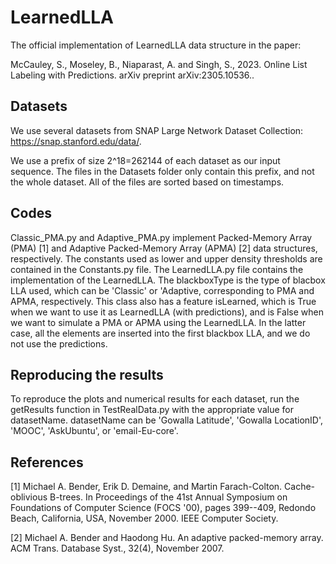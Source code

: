 # LearnedLLA
The official implementation of LearnedLLA data structure in the paper:

McCauley, S., Moseley, B., Niaparast, A. and Singh, S., 2023. Online List Labeling with Predictions. arXiv preprint arXiv:2305.10536.. 

## Datasets
We use several datasets from SNAP Large Network Dataset Collection: https://snap.stanford.edu/data/.

We use a prefix of size 2^18=262144 of each dataset as our input sequence.
The files in the Datasets folder only contain this prefix, and not the whole dataset.
All of the files are sorted based on timestamps.

## Codes
Classic_PMA.py and Adaptive_PMA.py implement Packed-Memory Array (PMA) [1] and Adaptive Packed-Memory Array (APMA) [2] data structures, respectively.
The constants used as lower and upper density thresholds are contained in the Constants.py file.
The LearnedLLA.py file contains the implementation of the LearnedLLA. The blackboxType is the type 
of blacbox LLA used, which can be 'Classic' or 'Adaptive, corresponding to PMA and APMA, respectively.
This class also has a feature isLearned, which is True when we want to use it as LearnedLLA (with predictions), 
and is False when we want to simulate a PMA or APMA using the LearnedLLA. In the latter case, all the 
elements are inserted into the first blackbox LLA, and we do not use the predictions.

## Reproducing the results
To reproduce the plots and numerical results for each dataset, run the getResults function in 
TestRealData.py with the appropriate value for datasetName. 
datasetName can be 'Gowalla Latitude', 'Gowalla LocationID', 'MOOC', 'AskUbuntu', or 'email-Eu-core'.

## References

[1] Michael A. Bender, Erik D. Demaine, and Martin Farach-Colton. Cache-oblivious B-trees. 
In Proceedings of the 41st Annual Symposium on Foundations of Computer Science (FOCS '00), 
pages 399--409, Redondo Beach, California, USA, November 2000. IEEE Computer Society.

[2] Michael A. Bender and Haodong Hu. An adaptive packed-memory array. 
ACM Trans. Database Syst., 32(4), November 2007.
